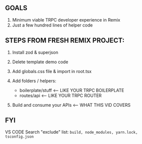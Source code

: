 ## GOALS

1.  Minimum viable TRPC developer experience in Remix
2.  Just a few hundred lines of helper code

## STEPS FROM FRESH REMIX PROJECT:

1.  Install zod & superjson

2.  Delete template demo code

3.  Add globals.css file & import in root.tsx

4.  Add folders / helpers:

    - boilerplate/stuff <-- LIKE YOUR TRPC BOILERPLATE
    - routes/api <-- LIKE YOUR TRPC ROUTER

5.  Build and consume your APIs <-- WHAT THIS VID COVERS

## FYI

VS CODE Search "exclude" list: `build, node_modules, yarn.lock, tsconfig.json`
